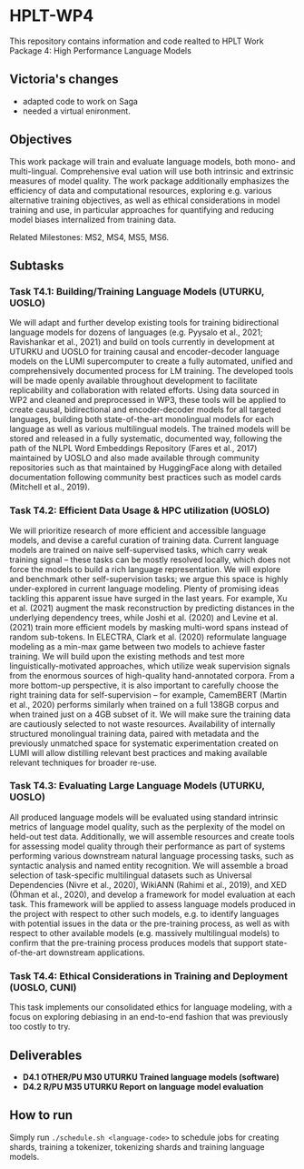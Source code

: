 # HPLT-WP4

This repository contains information and code realted to HPLT Work Package 4: High Performance Language Models

## Victoria's changes
- adapted code to work on Saga
- needed a virtual enironment.

## Objectives

This work package will train and evaluate language models, both mono- and multi-lingual. Comprehensive eval uation will use both intrinsic and extrinsic measures of model quality. The work package additionally emphasizes the efficiency of data and computational resources, exploring e.g. various alternative training objectives, as well as ethical considerations in model training and use, in particular approaches for quantifying and reducing model biases internalized from training data.

Related Milestones: MS2, MS4, MS5, MS6.

## Subtasks

### Task T4.1: Building/Training Language Models (UTURKU, UOSLO) 

We will adapt and further develop existing tools for training bidirectional language models for dozens of languages (e.g. Pyysalo et al., 2021; Ravishankar et al., 2021) and build on tools currently in development at UTURKU and UOSLO for training causal and encoder-decoder language models on the LUMI supercomputer to create a fully automated, unified and comprehensively documented process for LM training. The developed tools will be made openly available throughout development to facilitate replicability and collaboration with related efforts. Using data sourced in WP2 and cleaned and preprocessed in WP3, these tools will be applied to create causal, bidirectional and encoder-decoder models for all targeted languages, building both state-of-the-art monolingual models for each language as well as various multilingual models. The trained models will be stored and released in a fully systematic, documented way, following the path of the NLPL Word Embeddings Repository (Fares et al., 2017) maintained by UOSLO and also made available through community repositories such as that maintained by HuggingFace along with detailed documentation following community best practices such as model cards (Mitchell et al., 2019).

### Task T4.2: Efficient Data Usage & HPC utilization (UOSLO)

We will prioritize research of more efficient and accessible language models, and devise a careful curation of training data. Current language models are trained on naive self-supervised tasks, which carry weak training signal – these tasks can be mostly resolved
locally, which does not force the models to build a rich language representation. We will explore and benchmark other self-supervision tasks; we argue this space is highly under-explored in current language modeling. Plenty of promising ideas tackling this apparent issue have surged in the last years. For example, Xu et al. (2021) augment the mask reconstruction by predicting distances in the underlying dependency trees, while Joshi et al. (2020) and Levine et al. (2021) train more efficient models by masking multi-word spans instead of random sub-tokens. In ELECTRA, Clark et al. (2020) reformulate language modeling as a min-max game between two models to achieve faster training. We will build upon the existing methods and test more linguistically-motivated approaches, which utilize weak supervision signals from the enormous sources of high-quality hand-annotated corpora. From a more bottom-up perspective, it is also important to carefully choose the right training data for self-supervision – for example, CamemBERT (Martin et al., 2020) performs similarly when trained on a full 138GB corpus and when trained just on a 4GB subset of it. We will make sure the training data are cautiously selected to not waste resources. Availability of internally structured monolingual training data, paired with metadata and the previously unmatched space for systematic experimentation created on LUMI will allow distilling relevant best practices and making available relevant techniques for broader re-use.

### Task T4.3: Evaluating Large Language Models (UTURKU, UOSLO)

All produced language models will be evaluated using standard intrinsic metrics of language model quality, such as the perplexity of the model on held-out test data. Additionally, we will assemble resources and create tools for assessing model quality through
their performance as part of systems performing various downstream natural language processing tasks, such as syntactic analysis and named entity recognition. We will assemble a broad selection of task-specific multilingual datasets such as Universal Dependencies (Nivre et al., 2020), WikiANN (Rahimi et al., 2019), and XED (Öhman et al., 2020), and develop a framework for model evaluation at each task. This framework will be applied to assess language models produced in the project with respect to other such models, e.g. to identify languages with potential issues in the data or the pre-training process, as well as with respect to other available models (e.g. massively multilingual models) to confirm that the pre-training process produces models that support state-of-the-art downstream applications.

### Task T4.4: Ethical Considerations in Training and Deployment (UOSLO, CUNI)

This task implements our consolidated ethics for language modeling, with a focus on exploring debiasing in an end-to-end fashion that was previously too costly to try.

## Deliverables

- **D4.1 OTHER/PU M30 UTURKU Trained language models (software)**
- **D4.2 R/PU M35 UTURKU Report on language model evaluation**


## How to run

Simply run `./schedule.sh <language-code>` to schedule jobs for creating shards, training a tokenizer, tokenizing shards and training language models. 